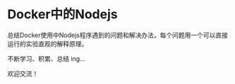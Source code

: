 Docker中的Nodejs
================

总结Docker使用中Nodejs程序遇到的问题和解决办法，每个问题用一个可以直接运行的实验直观的解释原理。

不断学习、积累、总结 ing...

欢迎交流！
